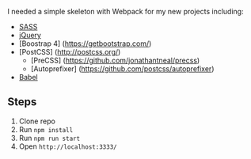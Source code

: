I needed a simple skeleton with Webpack for my new projects including:

- [SASS](http://sass-lang.com/)
- [jQuery](https://jquery.com/)
- [Boostrap 4] (https://getbootstrap.com/)
- [PostCSS] (http://postcss.org/)
    - [PreCSS] (https://github.com/jonathantneal/precss)
    - [Autoprefixer] (https://github.com/postcss/autoprefixer)
- [Babel](https://babeljs.io/)

## Steps

1. Clone repo
2. Run `npm install`
3. Run `npm run start`
3. Open `http://localhost:3333/`
